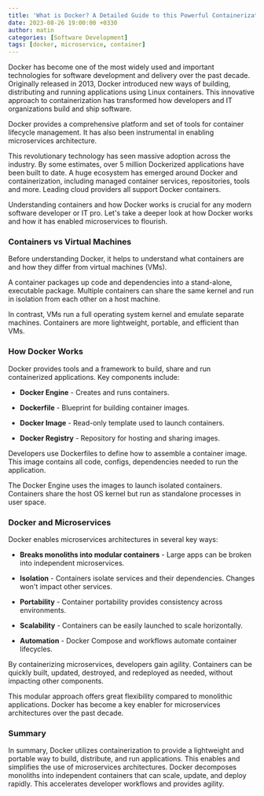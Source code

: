 ```yaml
---
title: 'What is Docker? A Detailed Guide to this Powerful Containerization Platform'
date: 2023-08-26 19:00:00 +0330
author: matin
categories: [Software Development]
tags: [docker, microservice, container]
---
```


Docker has become one of the most widely used and important technologies for software development and delivery over the past decade. Originally released in 2013, Docker introduced new ways of building, distributing and running applications using Linux containers. This innovative approach to containerization has transformed how developers and IT organizations build and ship software.

Docker provides a comprehensive platform and set of tools for container lifecycle management. It has also been instrumental in enabling microservices architecture.

This revolutionary technology has seen massive adoption across the industry. By some estimates, over 5 million Dockerized applications have been built to date. A huge ecosystem has emerged around Docker and containerization, including managed container services, repositories, tools and more. Leading cloud providers all support Docker containers.

Understanding containers and how Docker works is crucial for any modern software developer or IT pro. Let's take a deeper look at how Docker works and how it has enabled microservices to flourish.

### Containers vs Virtual Machines

Before understanding Docker, it helps to understand what containers are and how they differ from virtual machines (VMs).

A container packages up code and dependencies into a stand-alone, executable package. Multiple containers can share the same kernel and run in isolation from each other on a host machine.

In contrast, VMs run a full operating system kernel and emulate separate machines. Containers are more lightweight, portable, and efficient than VMs.

### How Docker Works

Docker provides tools and a framework to build, share and run containerized applications. Key components include:

- **Docker Engine** - Creates and runs containers.

- **Dockerfile** - Blueprint for building container images.

- **Docker Image** - Read-only template used to launch containers.

- **Docker Registry** - Repository for hosting and sharing images.

Developers use Dockerfiles to define how to assemble a container image. This image contains all code, configs, dependencies needed to run the application.

The Docker Engine uses the images to launch isolated containers. Containers share the host OS kernel but run as standalone processes in user space.

### Docker and Microservices

Docker enables microservices architectures in several key ways:

- **Breaks monoliths into modular containers** - Large apps can be broken into independent microservices.

- **Isolation** - Containers isolate services and their dependencies. Changes won't impact other services.

- **Portability** - Container portability provides consistency across environments.

- **Scalability** - Containers can be easily launched to scale horizontally.

- **Automation** - Docker Compose and workflows automate container lifecycles.

By containerizing microservices, developers gain agility. Containers can be quickly built, updated, destroyed, and redeployed as needed, without impacting other components.

This modular approach offers great flexibility compared to monolithic applications. Docker has become a key enabler for microservices architectures over the past decade.

### Summary

In summary, Docker utilizes containerization to provide a lightweight and portable way to build, distribute, and run applications. This enables and simplifies the use of microservices architectures. Docker decomposes monoliths into independent containers that can scale, update, and deploy rapidly. This accelerates developer workflows and provides agility.
